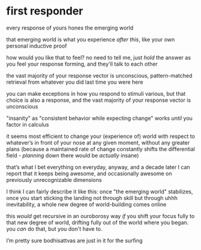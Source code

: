# first responder

every response of yours hones the emerging world

that emerging world is what you experience _after this_, like your own personal inductive proof

how would you like that to feel? no need to tell me, just _hold_ the answer as you feel your response forming, and they'll talk to each other

the vast majority of your response vector is unconscious, pattern-matched retrieval from whatever you did last time you were here

you can make exceptions in how you respond to stimuli various, but that choice is also a response, and the vast majority of your response vector is unconscious

"insanity" as "consistent behavior while expecting change" works _until_ you factor in calculus

it seems most efficient to change your (experience of) world with respect to whatever’s in front of your nose at any given moment, without any greater plans (because a maintained rate of change constantly shifts the differential field - _planning_ down there would be _actually_ insane)

that’s what I bet everything on everyday, anyway, and a decade later I can report that it keeps being awesome, and occasionally awesome on previously unrecognizable dimensions

I think I can fairly describe it like this: once "the emerging world" stabilizes, once you start sticking the landing not through skill but through uhhh inevitability, a whole new degree of world-building comes online

this _would_ get recursive in an ouroborosy way _if_ you shift your focus fully to that new degree of world, drifting fully out of the world where you began. you _can_ do that, but you don't have to.

I’m pretty sure bodhisattvas are just in it for the surfing
